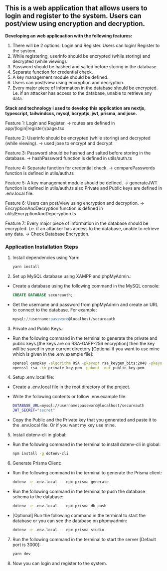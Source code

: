 ## This is a web application that allows users to login and register to the system. Users can post/view using encryption and decryption.

**Developing an web applicaation with the following features:**

1. There will be 2 options: Login and Register. Users can login/ Register to the system.
2. While registering, userinfo should be encrypted (while storing) and decrypted (while viewing).
3. Password should be hashed and salted before storing in the database.
4. Separate function for credential check.
5. A key management module should be defined.
6. Users can post/view using encryption and decryption.
7. Every major piece of information in the database should be encrypted. Le. if an attacker has access to the database, unable to retrieve any data.

**Stack and technology i used to develop this application are nextjs, typescript, tailwindcss, mysql, bcryptjs, jwt, prisma, and jose.**

Feature 1:
Login and Register. -> routes are defined in app/(login|register)/page.tsx

Feature 2:
Userinfo should be encrypted (while storing) and decrypted (while viewing). -> used jose to encrypt and decrypt

Feature 3:
Password should be hashed and salted before storing in the database. -> hashPassword function is defined in utils/auth.ts

Feature 4:
Separate function for credential check. -> comparePasswords function is defined in utils/auth.ts

Feature 5:
A key management module should be defined. -> generateJWT function is defined in utils/auth.ts also Private and Public keys are defined in .env.local file.

Feature 6:
Users can post/view using encryption and decryption. -> EncryptionAndDecryption function is defined in utils/EncryptionAndDepcryption.ts

Feature 7:
Every major piece of information in the database should be encrypted. Le. if an attacker has access to the database, unable to retrieve any data. -> Check Database Encryption.

### Application Installation Steps

1. Install dependencies using Yarn:
   ```sh
   yarn install
   ```
2. Set up MySQL database using XAMPP and phpMyAdmin.:

- Create a database using the following command in the MySQL console:
  ```sql
  CREATE DATABASE secureauth;
  ```
- Get the username and password from phpMyAdmin and create an URL to connect to the database. For example:
  ```sql
  mysql://username:password@localhost/secureauth
  ```

3. Private and Public Keys.:

- Run the following command in the terminal to generate the private and public keys [the keys are on RSA-OAEP-256 encryption] then the key will be saved in your current directory [Optional if you want to use mine which is given in the .env.example file]:
  ```sh
  openssl genpkey -algorithm RSA -pkeyopt rsa_keygen_bits:2048 -pkeyopt rsa_keygen_pubexp:65537 -out private_key.pem
  openssl rsa -in private_key.pem -pubout -out public_key.pem
  ```

4. Setup .env.local file:

- Create a .env.local file in the root directory of the project.

- Write the following contents or follow .env.example file:

  ```sh
  DATABASE_URL=mysql://username:password@localhost/secureauth
  JWT_SECRET="secret"
  ```

- Copy the Public and the Private key that you generated and paste it to the .env.local file. Or if you want my key use mine.

5. Install dotenv-cli in global:

- Run the following command in the terminal to install dotenv-cli in global:
  ```sh
  npm install -g dotenv-cli
  ```

6. Generate Prisma Client:

- Run the following command in the terminal to generate the Prisma client:
  ```sh
  dotenv -e .env.local -- npx prisma generate
  ```
- Run the following command in the terminal to push the database schema to the database:

  ```sh
  dotenv -e .env.local -- npx prisma db push
  ```

- [Optional] Run the following command in the terminal to start the database or you can see the database on phpmyadmin:
  ```sh
  dotenv -e .env.local -- npx prisma studio
  ```

7.  Run the following command in the terminal to start the server [Default port is 3000]:

    ```sh
    yarn dev
    ```

8.  Now you can login and register to the system.
